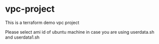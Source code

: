 # vpc-project
This is a terraform demo vpc project


Please select ami id of ubuntu machine in case you are using userdata.sh and userdata1.sh
